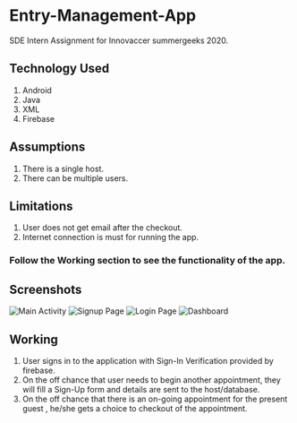 # Entry-Management-App
SDE Intern Assignment for Innovaccer summergeeks 2020. 

## Technology Used
1. Android
2. Java
3. XML
4. Firebase

## Assumptions
1. There is a single host.
2. There can be multiple users.

## Limitations
1. User does not get email after the checkout.
2. Internet connection is must for running the app.

### Follow the Working section to see the functionality of the app.

## Screenshots

  ![Main Activity](https://github.com/NikhilMishra1999/Entry-Management-App/tree/master/Screenshots/MainActivity.jpg)
  ![Signup Page](https://github.com/NikhilMishra1999/Entry-Management-App/tree/master/Screenshots/signup.jpg)
  ![Login Page](https://github.com/NikhilMishra1999/Entry-Management-App/tree/master/Screenshots/login.jpg)
  ![Dashboard](https://github.com/NikhilMishra1999/Entry-Management-App/tree/master/Screenshots/FirstActivity.jpg)
  
 
  

## Working
1. User signs in to the application with Sign-In Verification provided by firebase. 
2. On the off chance that user needs to begin another appointment, they will fill a Sign-Up form and details are sent to the host/database.
3. On the off chance that there is an on-going appointment for the present guest , he/she gets a choice to checkout of the appointment.
